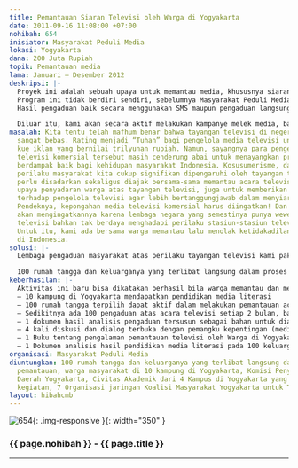 ```yaml
---
title: Pemantauan Siaran Televisi oleh Warga di Yogyakarta
date: 2011-09-16 11:08:00 +07:00
nohibah: 654
inisiator: Masyarakat Peduli Media
lokasi: Yogyakarta
dana: 200 Juta Rupiah
topik: Pemantauan media
lama: Januari – Desember 2012
deskripsi: |-
  Proyek ini adalah sebuah upaya untuk memantau media, khususnya siaran televisi. Kami punya gagasan ingin mengajak warga bersama-sama mengamati siaran TV. Mereka yang akan kami ajak memantau acara televisi adalah ibu rumah tangga kecara khusus, dan warga umum di Yogyakarta.
  Program ini tidak berdiri sendiri, sebelumnya Masyarakat Peduli Media selama 3 tahun terakhir telah melakukan program pendidikan melek media, dengan kelompok sasaran ibu rumah tangga di beberapa wilayah di Yogyakarta. Kali ini, MPM bersama Koalisi Masyarakat untuk Televisi Sehat, akan membuka diri sebagai lembaga yang menerima pengaduan warga atas televisi. Selain itu, kami akan memilih sejumlah 100 rumah tangga untuk secara aktif memantau acara televisi dengan mengisi lembar pantauan yg disediakan. Mereka bebas untuk memberi catatan atas acara televisi yang mereka tonton.
  Hasil pengaduan baik secara menggunakan SMS maupun pengaduan langsung, termasuk catatan pantauan acara televisi oleh para responden yang dipilih, menjadi bahan bagi proses dialog dengan para pemangku kepentingan. Upaya ini sekaligus untuk mendorong penguatan Komisi Penyiaran Indonesia, sebagai lembaga yang punya wewenang dalam bidang penyiaran di Indonesia.

  Diluar itu, kami akan secara aktif melakukan kampanye melek media, bagi kelompok warga, khususnya ibu-ibu rumah tangga melalui berbagai media, dan forum pendidikan melek media bagi warga.
masalah: Kita tentu telah mafhum benar bahwa tayangan televisi di negeri ini sudah
  sangat bebas. Rating menjadi “Tuhan” bagi pengelola media televisi untuk memperebutkan
  kue iklan yang bernilai trilyunan rupiah. Namun, sayangnya para pengelola media
  televisi komersial tersebut masih cenderung abai untuk menayangkan program yang
  berdampak baik bagi kehidupan masyarakat Indonesia. Kosusumerisme, dan perubahan
  perilaku masyarakat kita cukup signifikan dipengaruhi oleh tayangan televisi. Masyarakat
  perlu disadarkan sekaligus diajak bersama-sama memantau acara televisi, selain sebagai
  upaya penyadaran warga atas tayangan televisi, juga untuk memberikan umpan balik
  terhadap pengelola televisi agar lebih bertanggungjawab dalam menyiarkan program.
  Pendeknya, kepongahan media televisi komersial harus diingatkan! Dan Warga yang
  akan mengingatkannya karena lembaga negara yang semestinya punya wewenang regulator
  televisi bahkan tak berdaya menghadapi perilaku stasiun-stasiun televisi tersebut.
  Untuk itu, kami ada bersama warga memantau lalu menolak ketidakadilan praktek pertelevisian
  di Indonesia.
solusi: |-
  Lembaga pengaduan masyarakat atas perilaku tayangan televisi kami pakai sebagai wadah penampung aspirasi masyarakat. Untuk mendekatkanya dengan jangkauan masyarakat, kami akan melakukan beberapa langkah: Pertama, menyediakan sistem informasi berbasis website untuk publikasi dan pengaduan atas tayangan televisi menggunakan SMS Gateway. Kedua, menyelenggarakan pertemuan warga diberbagai kampung di Yogyakarta untuk melakukan pendidikan media literasi, sekaligus sosialisasi pemantauan terhadap acara televisi. Ketiga, memilih 100 rumahtangga untuk secara aktif melakukan pemantauan terhadap siaran televisi. Keempat, melakukan kajian, diskusi dan menganalisis hasil pengaduan (baik SMS, maupun hasil pantauan tertulis warga). Kelima, melakukan dialog dengan pemangku kepentingan. Keenam, memfasilitasi pengaduan warga kepada Komisi Penyiaran Indonesia untuk ditindaklanjuti. Dan Ketujuh, mengawal proses pengaduan yang telah disampaikan pada KPI sampai tuntas. Selain itu, kami akan melakukan diskusi publik secara luas untuk memperluas jaringan dan gagasan pentingnya media literasi dan kampanye massif tentang pentingnya memantau televisi agar banyak pihak terlibat dalam gerakan media literasi.

  100 rumah tangga dan keluarganya yang terlibat langsung dalam proses pemantauan, warga masyarakat di 10 kampung di Yogyakarta, Komisi Penyiaran Indonesia Daerah Yogyakarta, Civitas Akademik dari 4 Kampus di Yogyakarta yang terlibat dalam kegiatan, 7 Organisasi jaringan Koalisi Masyarakat Yogyakarta untuk Televisi Sehat.
keberhasilan: |-
  Aktivitas ini baru bisa dikatakan berhasil bila warga memantau dan mengkritik siaran televisi yang mereka tonton. Walaupun hanya berupa SMS, atau catatan secara deskripsi. Warga yang terlibat aktif juga mampu memilah tontonan yang baik dan yang tidak baik. Secara kuantitatif ukuran keberhasilan secara keseluruhan adalah :
  – 10 kampung di Yogyakarta mendapatkan pendidikan media literasi
  – 100 rumah tangga terpilih dapat aktif dalam melakukan pemantauan acara televisi
  – Sedikitnya ada 100 pengaduan atas acara televisi setiap 2 bulan, baik melalui SMS, pengaduan langsung maupun hasil pantauan aktif rumah tangga terpilih.
  – 1 dokumen hasil analisis pengaduan tersusun sebagai bahan untuk dialog dan diskusi dengan pemangku kepentingan setiap 2 bulan.
  – 4 kali diskusi dan dialog terbuka dengan pemangku kepentingan (media televisi, pemerintah, KPI, LSM, Akademisi, Kelompok Warga, dll) tentang hasil pemantauan media televisi di Yogyakarta.
  – 1 Buku tentang pengalaman pemantauan televisi oleh Warga di Yogyakarta sebagai bahan pengetahuan.
  – 1 Dokumen analisis hasil pendidikan media literasi pada 100 keluarga yang membandingkan sebelum dan seduah ada kegiatan pemantauan.
organisasi: Masyarakat Peduli Media
diuntungkan: 100 rumah tangga dan keluarganya yang terlibat langsung dalam proses
  pemantauan, warga masyarakat di 10 kampung di Yogyakarta, Komisi Penyiaran Indonesia
  Daerah Yogyakarta, Civitas Akademik dari 4 Kampus di Yogyakarta yang terlibat dalam
  kegiatan, 7 Organisasi jaringan Koalisi Masyarakat Yogyakarta untuk Televisi Sehat.
layout: hibahcmb
---
```


![654](/static/img/hibahcmb/654.png){: .img-responsive }{: width="350" }

### {{ page.nohibah }} - {{ page.title }}

---
